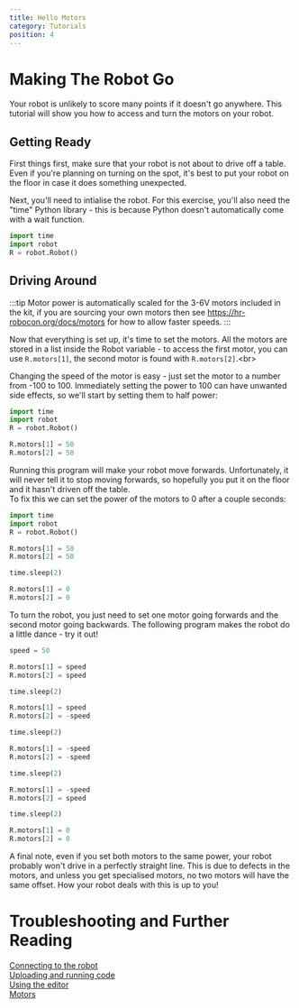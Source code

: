 ```yaml
---
title: Hello Motors
category: Tutorials
position: 4
---
```

# Making The Robot Go
Your robot is unlikely to score many points if it doesn't go anywhere. This tutorial will show you how to access and turn the motors on your robot.

## Getting Ready
First things first, make sure that your robot is not about to drive off a table. Even if you're planning on turning on the spot, it's best to put your robot on the floor in case it does something unexpected.

Next, you'll need to intialise the robot. For this exercise, you'll also need the "time" Python library - this is because Python doesn't automatically come with a wait function.
```python
import time
import robot
R = robot.Robot()
```

## Driving Around

:::tip
Motor power is automatically scaled for the 3-6V motors included in the kit, if you are sourcing your own motors then see https://hr-robocon.org/docs/motors for how to allow faster speeds.
:::

Now that everything is set up, it's time to set the motors. All the motors are stored in a list inside the Robot variable - to access the first motor, you can use `R.motors[1]`, the second motor is found with `R.motors[2]`.<br\>

Changing the speed of the motor is easy - just set the motor to a number from -100 to 100. Immediately setting the power to 100 can have unwanted side effects, so we'll start by setting them to half power:
```python
import time
import robot
R = robot.Robot()

R.motors[1] = 50
R.motors[2] = 50
```
Running this program will make your robot move forwards. Unfortunately, it will never tell it to stop moving forwards, so hopefully you put it on the floor and it hasn't driven off the table.<br>
To fix this we can set the power of the motors to 0 after a couple seconds:
```python
import time
import robot
R = robot.Robot()

R.motors[1] = 50
R.motors[2] = 50

time.sleep(2)

R.motors[1] = 0
R.motors[2] = 0
```
To turn the robot, you just need to set one motor going forwards and the second motor going backwards. The following program makes the robot do a little dance - try it out!
```python
speed = 50

R.motors[1] = speed
R.motors[2] = speed

time.sleep(2)

R.motors[1] = speed
R.motors[2] = -speed

time.sleep(2)

R.motors[1] = -speed
R.motors[2] = -speed

time.sleep(2)

R.motors[1] = -speed
R.motors[2] = speed

time.sleep(2)

R.motors[1] = 0
R.motors[2] = 0
```
A final note, even if you set both motors to the same power, your robot probably won't drive in a perfectly straight line. This is due to defects in the motors, and unless you get specialised motors, no two motors will have the same offset. How your robot deals with this is up to you!

# Troubleshooting and Further Reading
[Connecting to the robot](/tools/connecting) <br>
[Uploading and running code](/tools/uploading) <br>
[Using the editor](/tools/editor) <br>
[Motors](/programming/motors)
